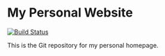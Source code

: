 # My Personal Website
[![Build Status](https://travis-ci.com/mayant15/mayant15.github.io.svg?branch=master)](https://travis-ci.com/mayant15/mayant15.github.io)

This is the Git repository for my personal homepage.
